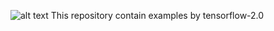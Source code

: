 ![alt text](https://miro.medium.com/max/1968/1*8NOcMorGV64z2C2X3ksTbA.png)
This repository contain examples by tensorflow-2.0

